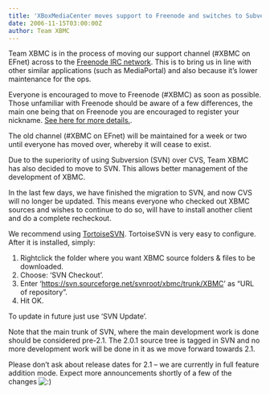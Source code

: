 ```yaml
---
title: 'XBoxMediaCenter moves support to Freenode and switches to Subversion'
date: 2006-11-15T03:00:00Z
author: Team XBMC
---
```

Team XBMC is in the process of moving our support channel (#XBMC on EFnet) across to the [Freenode IRC network](http://freenode.net). This is to bring us in line with other similar applications (such as MediaPortal) and also because it’s lower maintenance for the ops.

 Everyone is encouraged to move to Freenode (#XBMC) as soon as possible. Those unfamiliar with Freenode should be aware of a few differences, the main one being that on Freenode you are encouraged to register your nickname.  [See here for more details.](http://freenode.net/using_the_network.shtml).

 The old channel (#XBMC on EFnet) will be maintained for a week or two until everyone has moved over, whereby it will cease to exist.

 Due to the superiority of using Subversion (SVN) over CVS, Team XBMC has also decided to move to SVN. This allows better management of the development of XBMC.

 In the last few days, we have finished the migration to SVN, and now CVS will no longer be updated. This means everyone who checked out XBMC sources and wishes to continue to do so, will have to install another client and do a complete recheckout.

 We recommend using [TortoiseSVN](http://tortoisesvn.tigris.org/). TortoiseSVN is very easy to configure. After it is installed, simply:

 1) Rightclick the folder where you want XBMC source folders & files to be downloaded.  
 2) Choose: ‘SVN Checkout’.  
 3) Enter ‘<https://svn.sourceforge.net/svnroot/xbmc/trunk/XBMC>’ as “URL of repository”.  
 4) Hit OK.

 To update in future just use ‘SVN Update’.

 Note that the main trunk of SVN, where the main development work is done should be considered pre-2.1. The 2.0.1 source tree is tagged in SVN and no more development work will be done in it as we move forward towards 2.1.

 Please don’t ask about release dates for 2.1 – we are currently in full feature addition mode. Expect more announcements shortly of a few of the changes ![:)](/images/blog/icon_smile.gif)

 
